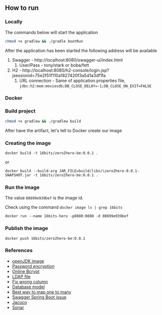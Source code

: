 ## How to run

### Locally

The commands below will start the application

```bash
chmod +x gradlew && ./gradle bootRun
```

After the application has been started the following address will be available
1. Swagger - http://localhost:8080/swagger-ui/index.html
   1. User/Pass - tony/stark or boba/fett 
2. H2 - http://localhost:8080/h2-console/login.jsp?jsessionid=75e2f51f110a1827420f3a5d1a3df1fa
   1. URL connection - Same of application.properties file, `jdbc:h2:mem:moviesdb;DB_CLOSE_DELAY=-1;DB_CLOSE_ON_EXIT=FALSE`
   

### Docker


### Build project
```bash
chmod +x gradlew && ./gradlew build
```

After have the artifact, let's tell to Docker create our image

### Creating the image
```shell
docker build -t 16bits/zero2hero-be:0.0.1 .
```
or 
```shell
docker build --build-arg JAR_FILE=build/libs/\zero2hero-0.0.1-SNAPSHOT.jar -t 16bits/zero2hero-be:0.0.1 .
```

### Run the image

The value `88699e939bef` is the image id. 

Check using the command `docker image ls | grep 16bits`

```shell
docker run --name 16bits-hero -p8080:8080 -d 88699e939bef
```

### Publish the image
```shell
docker push 16bits/zero2hero-be:0.0.1
```

### References

- [openJDK image](https://hub.docker.com/layers/adoptopenjdk/library/adoptopenjdk/11-jre-hotspot-focal/images/sha256-eac1c6cff5fded2dd35fc94bb23e7862a08277bd71f9b352a99df5bc740459c3?context=explore)
- [Password encryption](https://bcrypt-generator.com)
- [Online Bcrypt](https://www.javainuse.com/onlineBcrypt)
- [LDAP file](https://www.digitalocean.com/community/tutorials/how-to-use-ldif-files-to-make-changes-to-an-openldap-system)
- [Fix wrong column](https://vladmihalcea.com/how-to-fix-wrong-column-type-encountered-schema-validation-errors-with-jpa-and-hibernate/)
- [Database model](http://www.databaseanswers.org/data_models/imdb/index.htm)
- [Best way to map one to many](https://vladmihalcea.com/the-best-way-to-map-a-onetomany-association-with-jpa-and-hibernate/)
- [Swagger Spring Boot issue](https://www.youtube.com/watch?v=PpvnlaEHz2o&ab_channel=FromDeveloperToDeveloper)
- [Jacoco](https://reflectoring.io/jacoco/)
- [Sonar](https://github.com/SonarSource/sonarcloud-github-action-samples/tree/gradle)